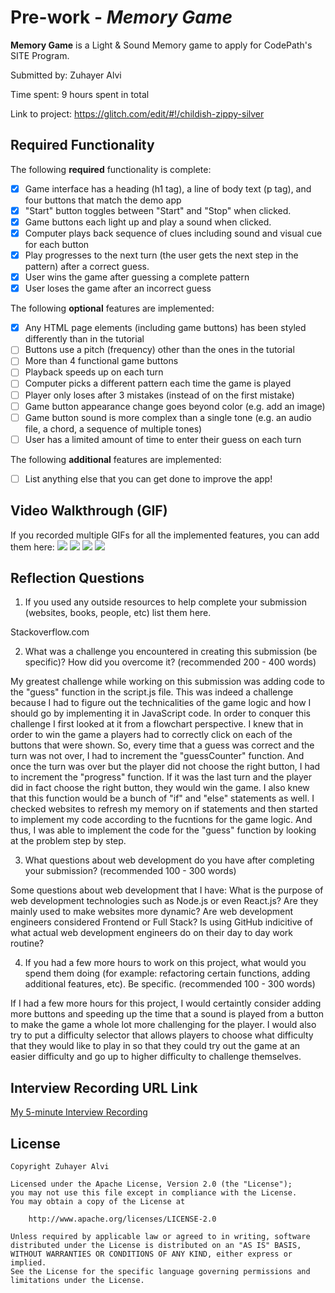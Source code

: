 # Pre-work - *Memory Game*

**Memory Game** is a Light & Sound Memory game to apply for CodePath's SITE Program. 

Submitted by: Zuhayer Alvi

Time spent: 9 hours spent in total

Link to project: https://glitch.com/edit/#!/childish-zippy-silver

## Required Functionality

The following **required** functionality is complete:

* [x] Game interface has a heading (h1 tag), a line of body text (p tag), and four buttons that match the demo app
* [x] "Start" button toggles between "Start" and "Stop" when clicked. 
* [x] Game buttons each light up and play a sound when clicked. 
* [x] Computer plays back sequence of clues including sound and visual cue for each button
* [x] Play progresses to the next turn (the user gets the next step in the pattern) after a correct guess. 
* [x] User wins the game after guessing a complete pattern
* [x] User loses the game after an incorrect guess

The following **optional** features are implemented:

* [x] Any HTML page elements (including game buttons) has been styled differently than in the tutorial
* [ ] Buttons use a pitch (frequency) other than the ones in the tutorial
* [ ] More than 4 functional game buttons
* [ ] Playback speeds up on each turn
* [ ] Computer picks a different pattern each time the game is played
* [ ] Player only loses after 3 mistakes (instead of on the first mistake)
* [ ] Game button appearance change goes beyond color (e.g. add an image)
* [ ] Game button sound is more complex than a single tone (e.g. an audio file, a chord, a sequence of multiple tones)
* [ ] User has a limited amount of time to enter their guess on each turn

The following **additional** features are implemented:

- [ ] List anything else that you can get done to improve the app!

## Video Walkthrough (GIF)

If you recorded multiple GIFs for all the implemented features, you can add them here:
![](http://g.recordit.co/n3u0R23JxP.gif)
![](http://g.recordit.co/nFDOMXJ5n9.gif)
![](http://g.recordit.co/SsTe8CNyNu.gif)
![](gif4-link-here)

## Reflection Questions
1. If you used any outside resources to help complete your submission (websites, books, people, etc) list them here. 

Stackoverflow.com 

2. What was a challenge you encountered in creating this submission (be specific)? How did you overcome it? (recommended 200 - 400 words) 

My greatest challenge while working on this submission was adding code to the "guess" function in the script.js file. This was indeed a challenge because I had to figure out the technicalities of the game logic and how I should go by implementing it in JavaScript code. In order to conquer this challenge I first looked at it from a flowchart perspective. I knew that in order to win the game a players had to correctly click on each of the buttons that were shown. So, every time that a guess was correct and the turn was not over, I had to increment the "guessCounter" function. And once the turn was over but the player did not choose the right button, I had to increment the "progress" function. If it was the last turn and the player did in fact choose the right button, they would win the game. I also knew that this function would be a bunch of "if" and "else" statements as well. I checked websites to refresh my memory on if statements and then started to implement my code according to the fucntions for the game logic. And thus, I was able to implement the code for the "guess" function by looking at the problem step by step.       

3. What questions about web development do you have after completing your submission? (recommended 100 - 300 words) 

Some questions about web development that I have: What is the purpose of web development technologies such as Node.js or even React.js? Are they mainly used to make websites more dynamic? Are web development engineers considered Frontend or Full Stack? Is using GitHub indicitive of what actual web development engineers do on their day to day work routine?    

4. If you had a few more hours to work on this project, what would you spend them doing (for example: refactoring certain functions, adding additional features, etc). Be specific. (recommended 100 - 300 words) 

If I had a few more hours for this project, I would certaintly consider adding more buttons and speeding up the time that a sound is played from a button to make the game a whole lot more challenging for the player. I would also try to put a difficulty selector that allows players to choose what difficulty that they would like to play in so that they could try out the game at an easier difficulty and go up to higher difficulty to challenge themselves. 



## Interview Recording URL Link

[My 5-minute Interview Recording](https://www.loom.com/share/c8a6d6ba0ee74c5d9fb9ccc238bdbe66)


## License

    Copyright Zuhayer Alvi 

    Licensed under the Apache License, Version 2.0 (the "License");
    you may not use this file except in compliance with the License.
    You may obtain a copy of the License at

        http://www.apache.org/licenses/LICENSE-2.0

    Unless required by applicable law or agreed to in writing, software
    distributed under the License is distributed on an "AS IS" BASIS,
    WITHOUT WARRANTIES OR CONDITIONS OF ANY KIND, either express or implied.
    See the License for the specific language governing permissions and
    limitations under the License.
